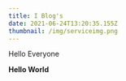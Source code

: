 ```yaml
---
title: I Blog's
date: 2021-06-24T13:20:35.155Z
thumbnail: /img/serviceimg.png
---
```

Hello Everyone

**Hello World**